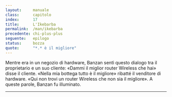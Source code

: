 ```yaml
---
layout:     manuale
class:      capitolo
index:      17
title:      L'Ikebarba
permalink:  /man/ikebarba
precedente: chi-plus-plus
seguente:   epilogo
status:     bozza
quote:      "*.* è il migliore"
---
```



Mentre era in un negozio di hardware, Banzan sentì questo dialogo tra il proprietario e un suo cliente:
«Dammi il miglior router Wireless che hai» disse il cliente.
«Nella mia bottega tutto è il migliore» ribatté il venditore di hardware. «Qui non trovi un router Wireless che non sia il migliore».
A queste parole, Banzan fu illuminato.

---
